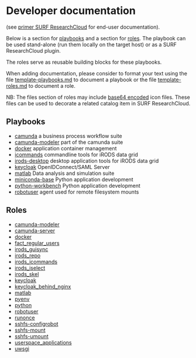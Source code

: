 # Developer documentation
(see [primer SURF ResearchCloud](primer-for-users.md) for end-user documentation).   

Below is a section for [playbooks](#Playbooks) and a section for [roles](#Roles).
The playbook can be used stand-alone (run them locally on the target host) 
or as a SURF ResearchCloud plugin.

The roles serve as reusable building blocks for these playbooks.

When adding documentation, please consider to format your text
using the file [template-playbooks.md](playbooks/template-playbooks.md) to
document a playbook
or the file [template-roles.md](roles/template-roles.md) to document a role.

NB: The files section of roles may include [base64 encoded](icons.md) icon files. 
These files can be used to decorate a related catalog item in 
SURF ResearchCloud.

## Playbooks
- [camunda](playbooks/camunda.md)  a business process workflow suite
- [camunda-modeler](playbooks/camunda-modeler.md)  part of the camunda suite
- [docker](playbooks/docker.md) application container management
- [icommands](playbooks/icommands.md)  commandline tools for iRODS data grid
- [irods-desktop](playbooks/irods-desktop.md) desktop application tools for iRODS data grid
- [keycloak](playbooks/keycloak.md)  OpenIDConnect/SAML Server
- [matlab](playbooks/matlab.md) Data analysis and simulation suite
- [miniconda-base](playbooks/miniconda-base.md)   Python application development
- [python-workbench](playbooks/python-workbench.md)  Python application development
- [robotuser](playbooks/robotuser.md) agent used for remote filesystem mounts

## Roles
- [camunda-modeler](roles/camunda-modeler.md)
- [camunda-server](roles/camunda-server.md)
- [docker](roles/docker.md)
- [fact_regular_users](roles/fact_regular_users.md)
- [irods_guisync](roles/irods_guisync.md)
- [irods_repo](roles/irods_repo.md)
- [irods_icommands](roles/irods_icommands.md)
- [irods_iselect](roles/irods_iselect.md)
- [irods_skel](roles/irods_skel.md)
- [keycloak](roles/keycloak.md)
- [keycloak_behind_nginx](roles/keycloak_behind_nginx.md)
- [matlab](roles/matlab.md)
- [pyenv](roles/pyenv.md)
- [python](roles/python.md)
- [robotuser](roles/robotuser.md)
- [runonce](roles/runonce.md)
- [sshfs-configrobot](roles/sshfs-configrobot.md)
- [sshfs-mount](roles/sshfs-mount.md)
- [sshfs-umount](roles/sshfs-umount.md)
- [userspace_applications](roles/userspace_applications.md)
- [uwsgi](roles/uwsgi.md)

